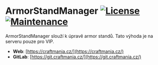# ArmorStandManager [![License](https://img.shields.io/github/license/mashape/apistatus.svg?style=square)](LICENSE) [![Maintenance](https://img.shields.io/maintenance/yes/2019.svg?style=square)]()

ArmorStandManager slouží k úpravě armor standů. Tato výhoda je na serveru pouze pro VIP.

* **Web**: [https://craftmania.cz/](https://craftmania.cz/)
* **GitLab**: [https://git.craftmania.cz/](https://git.craftmania.cz/)
